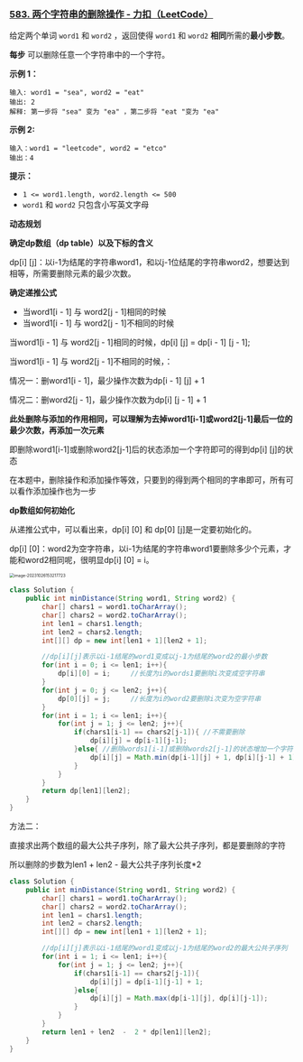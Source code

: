 ### [583. 两个字符串的删除操作 - 力扣（LeetCode）](https://leetcode.cn/problems/delete-operation-for-two-strings/description/)

给定两个单词 `word1` 和 `word2` ，返回使得 `word1` 和 `word2` **相同**所需的**最小步数**。

**每步** 可以删除任意一个字符串中的一个字符。

 

**示例 1：**

```
输入: word1 = "sea", word2 = "eat"
输出: 2
解释: 第一步将 "sea" 变为 "ea" ，第二步将 "eat "变为 "ea"
```

**示例  2:**

```
输入：word1 = "leetcode", word2 = "etco"
输出：4
```

 

**提示：**

- `1 <= word1.length, word2.length <= 500`
- `word1` 和 `word2` 只包含小写英文字母





**动态规划**

**确定dp数组（dp table）以及下标的含义**

dp[i] [j]：以i-1为结尾的字符串word1，和以j-1位结尾的字符串word2，想要达到相等，所需要删除元素的最少次数。



**确定递推公式**

- 当word1[i - 1] 与 word2[j - 1]相同的时候
- 当word1[i - 1] 与 word2[j - 1]不相同的时候

当word1[i - 1] 与 word2[j - 1]相同的时候，dp[i] [j] = dp[i - 1] [j - 1];

当word1[i - 1] 与 word2[j - 1]不相同的时候，：

情况一：删word1[i - 1]，最少操作次数为dp[i - 1] [j] + 1

情况二：删word2[j - 1]，最少操作次数为dp[i] [j - 1] + 1

**此处删除与添加的作用相同，可以理解为去掉word1[i-1]或word2[j-1]最后一位的最少次数，再添加一次元素**

即删除word1[i-1]或删除word2[j-1]后的状态添加一个字符即可的得到dp[i] [j]的状态

在本题中，删除操作和添加操作等效，只要到的得到两个相同的字串即可，所有可以看作添加操作也为一步



**dp数组如何初始化**

从递推公式中，可以看出来，dp[i] [0] 和 dp[0] [j]是一定要初始化的。

dp[i] [0]：word2为空字符串，以i-1为结尾的字符串word1要删除多少个元素，才能和word2相同呢，很明显dp[i] [0] = i。

<img src="https://palepics.oss-cn-guangzhou.aliyuncs.com/img/image-20231026153217723.png" alt="image-20231026153217723" style="zoom:50%;" />







```java
class Solution {
    public int minDistance(String word1, String word2) {
        char[] chars1 = word1.toCharArray();
        char[] chars2 = word2.toCharArray();
        int len1 = chars1.length;
        int len2 = chars2.length;
        int[][] dp = new int[len1 + 1][len2 + 1];

        //dp[i][j]表示以i-1结尾的word1变成以j-1为结尾的word2的最小步数
        for(int i = 0; i <= len1; i++){
            dp[i][0] = i;     //长度为i的words1要删除i次变成空字符串
        }
        for(int j = 0; j <= len2; j++){
            dp[0][j] = j;     //长度为i的word2要删除i次变为空字符串
        }
        for(int i = 1; i <= len1; i++){
            for(int j = 1; j <= len2; j++){
                if(chars1[i-1] == chars2[j-1]){ //不需要删除
                    dp[i][j] = dp[i-1][j-1];
                }else{ //删除words1[i-1]或删除words2[j-1]的状态增加一个字符得到dp[i][j]
                    dp[i][j] = Math.min(dp[i-1][j] + 1, dp[i][j-1] + 1);
                }
            }
        }
        return dp[len1][len2];
    }
}
```





方法二：

直接求出两个数组的最大公共子序列，除了最大公共子序列，都是要删除的字符

所以删除的步数为len1 + len2 - 最大公共子序列长度*2



```java
class Solution {
    public int minDistance(String word1, String word2) {
        char[] chars1 = word1.toCharArray();
        char[] chars2 = word2.toCharArray();
        int len1 = chars1.length;
        int len2 = chars2.length;
        int[][] dp = new int[len1 + 1][len2 + 1];

        //dp[i][j]表示以i-1结尾的word1变成以j-1为结尾的word2的最大公共子序列
        for(int i = 1; i <= len1; i++){
            for(int j = 1; j <= len2; j++){
                if(chars1[i-1] == chars2[j-1]){ 
                    dp[i][j] = dp[i-1][j-1] + 1;
                }else{ 
                    dp[i][j] = Math.max(dp[i-1][j], dp[i][j-1]);
                }
            }
        }
        return len1 + len2  -  2 * dp[len1][len2];
    }
}
```









